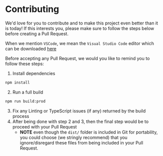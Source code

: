 # Contributing

We'd love for you to contribute and to make this project even better than it is today! If this interests you, please make sure to follow the steps below before creating a Pull Request.

When we mention `VSCode`, we mean the `Visual Studio Code` editor which can be downloaded [here](https://code.visualstudio.com)

Before accepting any Pull Request, we would you like to remind you to follow these steps:
1. Install dependencies
```sh
npm install
```
2. Run a full build
```sh
npm run build:prod
```
3. Fix any Linting or TypeScript issues (if any) returned by the build process
4. After being done with step 2 and 3, then the final step would be to proceed with your Pull Request
   - **NOTE** even though the `dist/` folder is included in Git for portability, you could choose (we stringly recommend) that you ignore/disregard these files from being included in your Pull Request.
